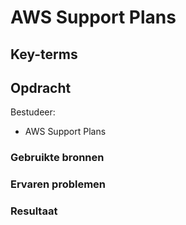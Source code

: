 # AWS Support Plans

## Key-terms

## Opdracht
Bestudeer:

- AWS Support Plans

### Gebruikte bronnen

### Ervaren problemen

### Resultaat
